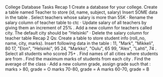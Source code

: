 College Database Tasks
Recap 1
Create a database for your college.
Create a table named Teacher to store (id, name, subject, salary)
Insert SOME data in the table
. Select teachers whose salary is more than 55K
· Rename the salary column of teacher table to ctc
· Update salary of all teachers by giving them an increment of 25%
. Add a new column for teachers called city. The default city should be "Helsinki"
· Delete the salary column for teacher table
Recap 2
Qs: Create a table to store student info (roll_no, name, city, marks).
Insert following data in the table :
11, "Mark", "Mikkeli", 80
17, "Elon", "Helsinki", 95
24, "Markko", "Oulu", 65
99, "Alex", "Lahti", 74
. Select all students who scored 75+
. Find names of all cities where students are from
. Find the maximum marks of students from each city
. Find the average of the class
· Add a new column grade, assign grade such that :
marks > 80, grade = O
marks 70-80, grade = A
marks 60-70, grade = B
